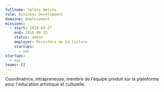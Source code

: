 ```yaml
---
fullname: Valéry Nelcha
role: Business Development
domaine: Déploiement
missions:
  - start: 2018-03-27
    end: 2018-06-15
    status: admin
    employer: Ministère de la Culture
    startups:
      - eac
startups:
  - eac
teams: []
---
```

Coordinatrice, intrapreneuse, membre de l'équipe produit sur la plateforme pour l'éducation artistique et culturelle.